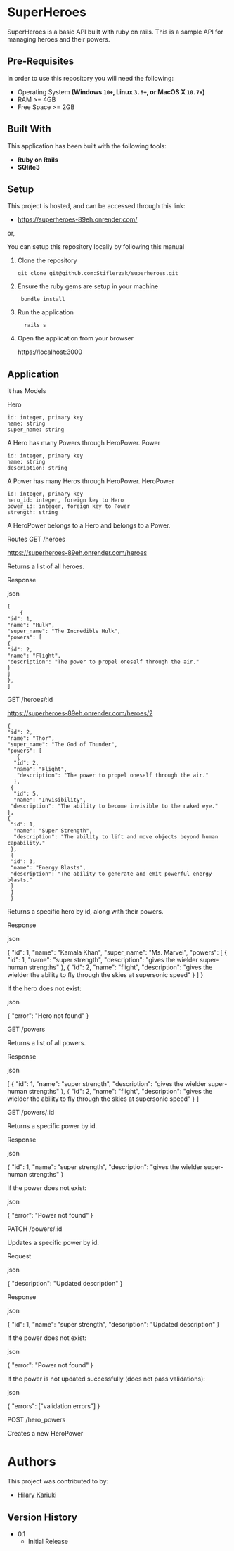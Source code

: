 # SuperHeroes
SuperHeroes is a basic API built with ruby on rails. 
This is a sample API for managing heroes and their powers.

## Pre-Requisites
In order to use this repository you will need the following:

- Operating System **(Windows `10+`, Linux `3.8+`, or MacOS X `10.7+`)**
- RAM >= 4GB
- Free Space >= 2GB

## Built With
This application has been built with the following tools:

- **Ruby on Rails**
- **SQlite3**


## Setup
This project is hosted, and can be accessed through this link:      


- https://superheroes-89eh.onrender.com/
        

or,

You can setup this repository locally by following this manual

1. Clone the repository
    
       git clone git@github.com:Stiflerzak/superheroes.git
   
2. Ensure the ruby gems are setup in your machine
    
        bundle install
  
3. Run the application
   
         rails s
    
4. Open the application from your browser
    
   https://localhost:3000
   
   
## Application
it has Models

Hero

    id: integer, primary key
    name: string
    super_name: string

A Hero has many Powers through HeroPower.
Power

    id: integer, primary key
    name: string
    description: string

A Power has many Heros through HeroPower.
HeroPower

    id: integer, primary key
    hero_id: integer, foreign key to Hero
    power_id: integer, foreign key to Power
    strength: string

A HeroPower belongs to a Hero and belongs to a Power.

Routes
GET /heroes

  https://superheroes-89eh.onrender.com/heroes

Returns a list of all heroes.

Response

json

    [
        {
    "id": 1,
    "name": "Hulk",
    "super_name": "The Incredible Hulk",
    "powers": [
    {
    "id": 2,
    "name": "Flight",
    "description": "The power to propel oneself through the air."
    }
    ]
    },
    ]

GET /heroes/:id

https://superheroes-89eh.onrender.com/heroes/2


    {
    "id": 2,
    "name": "Thor",
    "super_name": "The God of Thunder",
    "powers": [
       {
      "id": 2,
      "name": "Flight",
       "description": "The power to propel oneself through the air."
      },
     {
      "id": 5,
      "name": "Invisibility",
     "description": "The ability to become invisible to the naked eye."
    },
    {
     "id": 1,
      "name": "Super Strength",
      "description": "The ability to lift and move objects beyond human     capability."
     },
     {
     "id": 3,
     "name": "Energy Blasts",
     "description": "The ability to generate and emit powerful energy blasts."
     }
     ]
     }

Returns a specific hero by id, along with their powers.

Response

json

{
  "id": 1,
  "name": "Kamala Khan",
  "super_name": "Ms. Marvel",
  "powers": [
    {
      "id": 1,
      "name": "super strength",
      "description": "gives the wielder super-human strengths"
    },
    {
      "id": 2,
      "name": "flight",
      "description": "gives the wielder the ability to fly through the skies at supersonic speed"
    }
  ]
}

If the hero does not exist:

json

{
  "error": "Hero not found"
}

GET /powers

Returns a list of all powers.

Response

json

[
  {
    "id": 1,
    "name": "super strength",
    "description": "gives the wielder super-human strengths"
  },
  {
    "id": 2,
    "name": "flight",
    "description": "gives the wielder the ability to fly through the skies at supersonic speed"
  }
]

GET /powers/:id

Returns a specific power by id.

Response

json

{
  "id": 1,
  "name": "super strength",
  "description": "gives the wielder super-human strengths"
}

If the power does not exist:

json

{
  "error": "Power not found"
}

PATCH /powers/:id

Updates a specific power by id.

Request

json

{
  "description": "Updated description"
}

Response

json

{
  "id": 1,
  "name": "super strength",
  "description": "Updated description"
}

If the power does not exist:

json

{
  "error": "Power not found"
}

If the power is not updated successfully (does not pass validations):

json

{
  "errors": ["validation errors"]
}

POST /hero_powers

Creates a new HeroPower

# Authors
This project was contributed to by:
- [Hilary Kariuki](https://github.com/Stiflerzak/)

## Version History

* 0.1
    * Initial Release